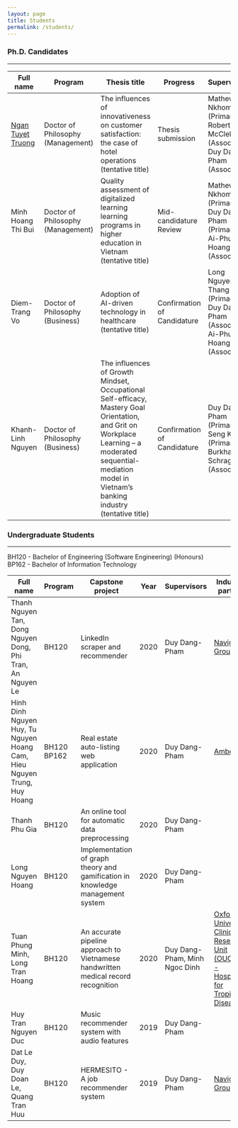 ```yaml
---
layout: page
title: Students
permalink: /students/
---
```


<h3>Ph.D. Candidates</h3>
<hr/>

| Full name | Program | Thesis title | Progress | Supervisors |
| --------- | ------- | ------------ | -------- | ----------- |
| <a href="https://orcid.org/0000-0002-8925-6226" target="\_blank">Ngan Tuyet Truong</a> | Doctor of Philosophy (Management) | The influences of innovativeness on customer satisfaction: the case of hotel operations (tentative title) | Thesis submission | Mathews Nkhoma (Primary), Robert McClelland (Associate), Duy Dang-Pham (Associate) |
| Minh Hoang Thi Bui | Doctor of Philosophy (Management) | Quality assessment of digitalized learning learning programs in higher education in Vietnam (tentative title) | Mid-candidature Review | Mathews Nkhoma (Primary), Duy Dang-Pham (Primary), Ai-Phuong Hoang (Associate) |
| Diem-Trang Vo | Doctor of Philosophy (Business) | Adoption of AI-driven technology in healthcare (tentative title) | Confirmation of Candidature | Long Nguyen Van Thang (Primary), Duy Dang-Pham (Associate), Ai-Phuong Hoang (Associate) |
| Khanh-Linh Nguyen | Doctor of Philosophy (Business) | The influences of Growth Mindset, Occupational Self-efficacy, Mastery Goal Orientation, and Grit on Workplace Learning – a moderated sequential-mediation model in Vietnam’s banking industry (tentative title) | Confirmation of Candidature | Duy Dang-Pham (Primary), Seng Kok (Primary), Burkhard Schrage (Associate) |

<h3>Undergraduate Students</h3>
<hr />
BH120 - Bachelor of Engineering (Software Engineering) (Honours)
<br>
BP162 - Bachelor of Information Technology

| Full name | Program | Capstone project | Year | Supervisors | Industry partner |
| --------- | ------- | ---------------- | ---- | ----------- | ---------------- |
| Thanh Nguyen Tan, Dong Nguyen Dong, Phi Tran, An Nguyen Le | BH120 | LinkedIn scraper and recommender | 2020 | Duy Dang-Pham | <a href="https://www.navigosgroup.com/" target="\_blank">Navigos Group</a> |
| Hinh Dinh Nguyen Huy, Tu Nguyen Hoang Cam, Hieu Nguyen Trung, Huy Hoang | BH120 <br> BP162 | Real estate auto-listing web application | 2020 | Duy Dang-Pham | <a href="http://amberos.com/" target="\_blank">Amberos</a> |
| Thanh Phu Gia | BH120 | An online tool for automatic data preprocessing | 2020 | Duy Dang-Pham | |
| Long Nguyen Hoang | BH120 | Implementation of graph theory and gamification in knowledge management system | 2020 | Duy Dang-Pham | |
| Tuan Phung Minh, Long Tran Hoang | BH120 | An accurate pipeline approach to Vietnamese handwritten medical record recognition | 2020 | Duy Dang-Pham, Minh Ngoc Dinh | <a href="http://www.oucru.org/ho-chi-minh-city/" target="\_blank">Oxford University Clinical Research Unit (OUCRU) - Hospital for Tropical Diseases</a> |
| Huy Tran Nguyen Duc | BH120 | Music recommender system with audio features | 2019 | Duy Dang-Pham | |
| Dat Le Duy, Duy Doan Le, Quang Tran Huu | BH120 | HERMESITO - A job recommender system | 2019 | Duy Dang-Pham | <a href="https://www.navigosgroup.com/" target="\_blank">Navigos Group</a> |